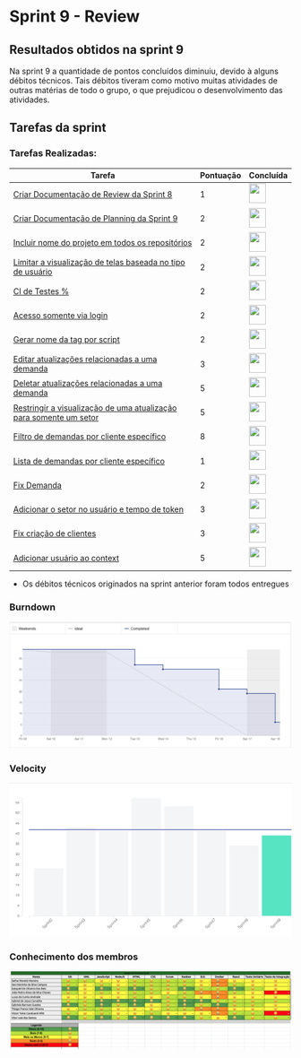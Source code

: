 # Sprint 9 - Review 

## Resultados obtidos na sprint 9

Na sprint 9 a quantidade de pontos concluídos diminuiu, devido à alguns débitos técnicos. Tais débitos tiveram como motivo muitas atividades de outras matérias de todo o grupo, o que prejudicou o desenvolvimento das atividades.

## Tarefas da sprint

### Tarefas Realizadas:

|Tarefa|Pontuação|Concluída|
|--|--|--|
[Criar Documentação de Review da Sprint 8](https://github.com/fga-eps-mds/2020-2-G4/issues/187)|1|<image src="https://i.pinimg.com/originals/21/3d/c0/213dc0ed0a2e69d1978c75bfbcff903a.png" width=30 height=35>|
[Criar Documentação de Planning da Sprint 9](https://github.com/fga-eps-mds/2020-2-G4/issues/192)|2|<image src="https://i.pinimg.com/originals/21/3d/c0/213dc0ed0a2e69d1978c75bfbcff903a.png" width=30 height=35>|
[Incluir nome do projeto em todos os repositórios](https://github.com/fga-eps-mds/2020-2-G4/issues/174)|2|<image src="https://i.pinimg.com/originals/21/3d/c0/213dc0ed0a2e69d1978c75bfbcff903a.png" width=30 height=35>|
[Limitar a visualização de telas baseada no tipo de usuário](https://github.com/fga-eps-mds/2020-2-G4/issues/161)|2|<image src="https://i.pinimg.com/originals/21/3d/c0/213dc0ed0a2e69d1978c75bfbcff903a.png" width=30 height=35>|
[CI de Testes %](https://github.com/fga-eps-mds/2020-2-G4/issues/165)|2|<image src="https://i.pinimg.com/originals/21/3d/c0/213dc0ed0a2e69d1978c75bfbcff903a.png" width=30 height=35>|
[Acesso somente via login](https://github.com/fga-eps-mds/2020-2-G4/issues/162)|2|<image src="https://i.pinimg.com/originals/21/3d/c0/213dc0ed0a2e69d1978c75bfbcff903a.png" width=30 height=35>|
[Gerar nome da tag por script](https://github.com/fga-eps-mds/2020-2-G4/issues/173)|2|<image src="https://i.pinimg.com/originals/21/3d/c0/213dc0ed0a2e69d1978c75bfbcff903a.png" width=30 height=35>|
[Editar atualizações relacionadas a uma demanda](https://github.com/fga-eps-mds/2020-2-G4/issues/177)|3|<image src="https://i.pinimg.com/originals/21/3d/c0/213dc0ed0a2e69d1978c75bfbcff903a.png" width=30 height=35>|
[Deletar atualizações relacionadas a uma demanda](https://github.com/fga-eps-mds/2020-2-G4/issues/178)|5|<image src="https://i.pinimg.com/originals/21/3d/c0/213dc0ed0a2e69d1978c75bfbcff903a.png" width=30 height=35>|
[Restringir a visualização de uma atualização para somente um setor](https://github.com/fga-eps-mds/2020-2-G4/issues/179)|5|<image src="https://i.pinimg.com/originals/21/3d/c0/213dc0ed0a2e69d1978c75bfbcff903a.png" width=30 height=35>|
[Filtro de demandas por cliente específico](https://github.com/fga-eps-mds/2020-2-G4/issues/185)|8|<image src="https://i.pinimg.com/originals/21/3d/c0/213dc0ed0a2e69d1978c75bfbcff903a.png" width=30 height=35>|
[Lista de demandas por cliente específico](https://github.com/fga-eps-mds/2020-2-G4/issues/186)|1|<image src="https://i.pinimg.com/originals/21/3d/c0/213dc0ed0a2e69d1978c75bfbcff903a.png" width=30 height=35>|
[Fix Demanda](https://github.com/fga-eps-mds/2020-2-G4/issues/181)|2|<image src="https://i.pinimg.com/originals/21/3d/c0/213dc0ed0a2e69d1978c75bfbcff903a.png" width=30 height=35>|
[Adicionar o setor no usuário e tempo de token](https://github.com/fga-eps-mds/2020-2-G4/issues/182)|3|<image src="https://i.pinimg.com/originals/21/3d/c0/213dc0ed0a2e69d1978c75bfbcff903a.png" width=30 height=35>|
[Fix criação de clientes](https://github.com/fga-eps-mds/2020-2-G4/issues/183)|3|<image src="https://i.pinimg.com/originals/21/3d/c0/213dc0ed0a2e69d1978c75bfbcff903a.png" width=30 height=35>|
[Adicionar usuário ao context](https://github.com/fga-eps-mds/2020-2-G4/issues/184)|5|<image src="https://i.pinimg.com/originals/21/3d/c0/213dc0ed0a2e69d1978c75bfbcff903a.png" width=30 height=35>|

- Os débitos técnicos originados na sprint anterior foram todos entregues

### Burndown
 ![imagem](burndown.png)

### Velocity
 ![imagem](velocity.png)

### Conhecimento dos membros
 ![imagem](conhecimento.png)
 